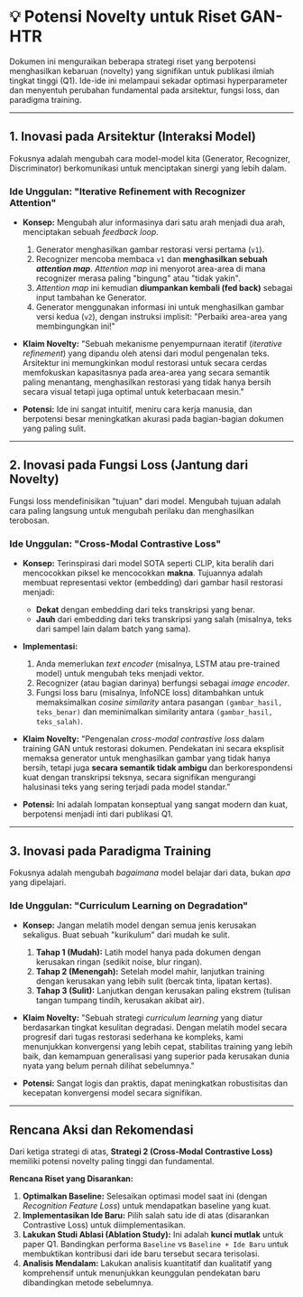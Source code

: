 # 💡 Potensi Novelty untuk Riset GAN-HTR

Dokumen ini menguraikan beberapa strategi riset yang berpotensi menghasilkan kebaruan (novelty) yang signifikan untuk publikasi ilmiah tingkat tinggi (Q1). Ide-ide ini melampaui sekadar optimasi hyperparameter dan menyentuh perubahan fundamental pada arsitektur, fungsi loss, dan paradigma training.

---

## 1. Inovasi pada Arsitektur (Interaksi Model)

Fokusnya adalah mengubah cara model-model kita (Generator, Recognizer, Discriminator) berkomunikasi untuk menciptakan sinergi yang lebih dalam.

### Ide Unggulan: "Iterative Refinement with Recognizer Attention"

-   **Konsep:** Mengubah alur informasinya dari satu arah menjadi dua arah, menciptakan sebuah *feedback loop*.
    1.  Generator menghasilkan gambar restorasi versi pertama (`v1`).
    2.  Recognizer mencoba membaca `v1` dan **menghasilkan sebuah *attention map***. *Attention map* ini menyorot area-area di mana recognizer merasa paling "bingung" atau "tidak yakin".
    3.  *Attention map* ini kemudian **diumpankan kembali (fed back)** sebagai input tambahan ke Generator.
    4.  Generator menggunakan informasi ini untuk menghasilkan gambar versi kedua (`v2`), dengan instruksi implisit: "Perbaiki area-area yang membingungkan ini!"

-   **Klaim Novelty:** "Sebuah mekanisme penyempurnaan iteratif (*iterative refinement*) yang dipandu oleh atensi dari modul pengenalan teks. Arsitektur ini memungkinkan modul restorasi untuk secara cerdas memfokuskan kapasitasnya pada area-area yang secara semantik paling menantang, menghasilkan restorasi yang tidak hanya bersih secara visual tetapi juga optimal untuk keterbacaan mesin."

-   **Potensi:** Ide ini sangat intuitif, meniru cara kerja manusia, dan berpotensi besar meningkatkan akurasi pada bagian-bagian dokumen yang paling sulit.

---

## 2. Inovasi pada Fungsi Loss (Jantung dari Novelty)

Fungsi loss mendefinisikan "tujuan" dari model. Mengubah tujuan adalah cara paling langsung untuk mengubah perilaku dan menghasilkan terobosan.

### Ide Unggulan: "Cross-Modal Contrastive Loss"

-   **Konsep:** Terinspirasi dari model SOTA seperti CLIP, kita beralih dari mencocokkan piksel ke mencocokkan **makna**. Tujuannya adalah membuat representasi vektor (embedding) dari gambar hasil restorasi menjadi:
    -   **Dekat** dengan embedding dari teks transkripsi yang benar.
    -   **Jauh** dari embedding dari teks transkripsi yang salah (misalnya, teks dari sampel lain dalam batch yang sama).

-   **Implementasi:**
    1.  Anda memerlukan *text encoder* (misalnya, LSTM atau pre-trained model) untuk mengubah teks menjadi vektor.
    2.  Recognizer (atau bagian darinya) berfungsi sebagai *image encoder*.
    3.  Fungsi loss baru (misalnya, InfoNCE loss) ditambahkan untuk memaksimalkan *cosine similarity* antara pasangan `(gambar_hasil, teks_benar)` dan meminimalkan similarity antara `(gambar_hasil, teks_salah)`.

-   **Klaim Novelty:** "Pengenalan *cross-modal contrastive loss* dalam training GAN untuk restorasi dokumen. Pendekatan ini secara eksplisit memaksa generator untuk menghasilkan gambar yang tidak hanya bersih, tetapi juga **secara semantik tidak ambigu** dan berkorespondensi kuat dengan transkripsi teksnya, secara signifikan mengurangi halusinasi teks yang sering terjadi pada model standar."

-   **Potensi:** Ini adalah lompatan konseptual yang sangat modern dan kuat, berpotensi menjadi inti dari publikasi Q1.

---

## 3. Inovasi pada Paradigma Training

Fokusnya adalah mengubah *bagaimana* model belajar dari data, bukan *apa* yang dipelajari.

### Ide Unggulan: "Curriculum Learning on Degradation"

-   **Konsep:** Jangan melatih model dengan semua jenis kerusakan sekaligus. Buat sebuah "kurikulum" dari mudah ke sulit.
    1.  **Tahap 1 (Mudah):** Latih model hanya pada dokumen dengan kerusakan ringan (sedikit noise, blur ringan).
    2.  **Tahap 2 (Menengah):** Setelah model mahir, lanjutkan training dengan kerusakan yang lebih sulit (bercak tinta, lipatan kertas).
    3.  **Tahap 3 (Sulit):** Lanjutkan dengan kerusakan paling ekstrem (tulisan tangan tumpang tindih, kerusakan akibat air).

-   **Klaim Novelty:** "Sebuah strategi *curriculum learning* yang diatur berdasarkan tingkat kesulitan degradasi. Dengan melatih model secara progresif dari tugas restorasi sederhana ke kompleks, kami menunjukkan konvergensi yang lebih cepat, stabilitas training yang lebih baik, dan kemampuan generalisasi yang superior pada kerusakan dunia nyata yang belum pernah dilihat sebelumnya."

-   **Potensi:** Sangat logis dan praktis, dapat meningkatkan robustisitas dan kecepatan konvergensi model secara signifikan.

---

## Rencana Aksi dan Rekomendasi

Dari ketiga strategi di atas, **Strategi 2 (Cross-Modal Contrastive Loss)** memiliki potensi novelty paling tinggi dan fundamental.

**Rencana Riset yang Disarankan:**
1.  **Optimalkan Baseline:** Selesaikan optimasi model saat ini (dengan *Recognition Feature Loss*) untuk mendapatkan baseline yang kuat.
2.  **Implementasikan Ide Baru:** Pilih salah satu ide di atas (disarankan Contrastive Loss) untuk diimplementasikan.
3.  **Lakukan Studi Ablasi (Ablation Study):** Ini adalah **kunci mutlak** untuk paper Q1. Bandingkan performa `Baseline` vs `Baseline + Ide Baru` untuk membuktikan kontribusi dari ide baru tersebut secara terisolasi.
4.  **Analisis Mendalam:** Lakukan analisis kuantitatif dan kualitatif yang komprehensif untuk menunjukkan keunggulan pendekatan baru dibandingkan metode sebelumnya.
